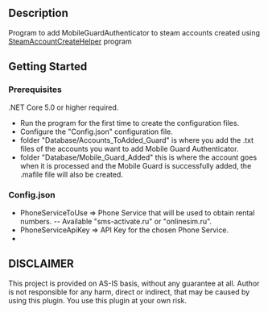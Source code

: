 ## Description
Program to add MobileGuardAuthenticator to steam accounts created using [SteamAccountCreateHelper](https://github.com/Cappi1998/SteamAccountCreateHelper) program

## Getting Started

### Prerequisites
.NET Core 5.0 or higher required.

- Run the program for the first time to create the configuration files.
- Configure the "Config.json" configuration file.
- folder "Database/Accounts_ToAdded_Guard" is where you add the .txt files of the accounts you want to add Mobile Guard Authenticator.
- folder "Database/Mobile_Guard_Added" this is where the account goes when it is processed and the Mobile Guard is successfully added, the .mafile file will also be created.


### Config.json
- PhoneServiceToUse => Phone Service that will be used to obtain rental numbers.
   -- Available "sms-activate.ru" or "onlinesim.ru".
- PhoneServiceApiKey => API Key for the chosen Phone Service.
- 



## DISCLAIMER
This project is provided on AS-IS basis, without any guarantee at all. Author is not responsible for any harm, direct or indirect, that may be caused by using this plugin. You use this plugin at your own risk.

